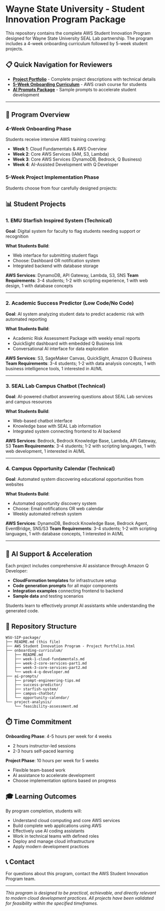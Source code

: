 # Wayne State University - Student Innovation Program Package

This repository contains the complete AWS Student Innovation Program designed for Wayne State University SEAL Lab partnership. The program includes a 4-week onboarding curriculum followed by 5-week student projects.

## 📋 Quick Navigation for Reviewers

- **[Project Portfolio](./AWS-Student-Innovation-Program-Project-Portfolio.md)** - Complete project descriptions with technical details
- **[5-Week Onboarding Curriculum](./onboarding-curriculum/)** - AWS crash course for students
- **[AI Prompts Package](./ai-prompts/)** - Sample prompts to accelerate student development

---

## 🎯 Program Overview

### 4-Week Onboarding Phase
Students receive intensive AWS training covering:
- **Week 1**: Cloud Fundamentals & AWS Overview
- **Week 2**: Core AWS Services (IAM, S3, Lambda)
- **Week 3**: Core AWS Services (DynamoDB, Bedrock, Q Business)
- **Week 4**: AI-Assisted Development with Q Developer

### 5-Week Project Implementation Phase
Students choose from four carefully designed projects:

## 📊 Student Projects

### 1. EMU Starfish Inspired System (Technical)
**Goal**: Digital system for faculty to flag students needing support or recognition

**What Students Build**:
- Web interface for submitting student flags
- Choose: Dashboard OR notification system
- Integrated backend with database storage

**AWS Services**: DynamoDB, API Gateway, Lambda, S3, SNS
**Team Requirements**: 3-4 students; 1-2 with scripting experience, 1 with web design, 1 with database concepts

---

### 2. Academic Success Predictor (Low Code/No Code)
**Goal**: AI system analyzing student data to predict academic risk with automated reporting

**What Students Build**:
- Academic Risk Assessment Package with weekly email reports
- QuickSight dashboard with embedded Q Business link
- Conversational AI interface for data exploration

**AWS Services**: S3, SageMaker Canvas, QuickSight, Amazon Q Business
**Team Requirements**: 3-4 students; 1-2 with data analysis concepts, 1 with business intelligence tools, 1 interested in AI/ML

---

### 3. SEAL Lab Campus Chatbot (Technical)
**Goal**: AI-powered chatbot answering questions about SEAL Lab services and campus resources

**What Students Build**:
- Web-based chatbot interface
- Knowledge base with SEAL Lab information
- Integrated system connecting frontend to AI backend

**AWS Services**: Bedrock, Bedrock Knowledge Base, Lambda, API Gateway, S3
**Team Requirements**: 3-4 students; 1-2 with scripting languages, 1 with web development, 1 interested in AI/ML

---

### 4. Campus Opportunity Calendar (Technical)
**Goal**: Automated system discovering educational opportunities from websites

**What Students Build**:
- Automated opportunity discovery system
- Choose: Email notifications OR web calendar
- Weekly automated refresh system

**AWS Services**: DynamoDB, Bedrock Knowledge Base, Bedrock Agent, EventBridge, SNS/S3
**Team Requirements**: 3-4 students; 1-2 with scripting languages, 1 with database concepts, 1 interested in AI/ML

---

## 🚀 AI Support & Acceleration

Each project includes comprehensive AI assistance through Amazon Q Developer:
- **CloudFormation templates** for infrastructure setup
- **Code generation prompts** for all major components
- **Integration examples** connecting frontend to backend
- **Sample data** and testing scenarios

Students learn to effectively prompt AI assistants while understanding the generated code.

## 📁 Repository Structure

```
WSU-SIP-package/
├── README.md (this file)
├── AWS Student Innovation Program - Project Portfolio.html
├── onboarding-curriculum/
│   ├── README.md
│   ├── week-1-cloud-fundamentals.md
│   ├── week-2-core-services-part1.md
│   ├── week-3-core-services-part2.md
│   └── week-4-q-developer.md
├── ai-prompts/
│   ├── prompt-engineering-tips.md
│   ├── success-predictor/
│   ├── starfish-system/
│   ├── campus-chatbot/
│   └── opportunity-calendar/
└── project-analysis/
    └── feasibility-assessment.md
```

## ⏱️ Time Commitment

**Onboarding Phase**: 4-5 hours per week for 4 weeks
- 2 hours instructor-led sessions
- 2-3 hours self-paced learning

**Project Phase**: 10 hours per week for 5 weeks
- Flexible team-based work
- AI assistance to accelerate development
- Choose implementation options based on progress

## 🎓 Learning Outcomes

By program completion, students will:
- Understand cloud computing and core AWS services
- Build complete web applications using AWS
- Effectively use AI coding assistants
- Work in technical teams with defined roles
- Deploy and manage cloud infrastructure
- Apply modern development practices

## 📞 Contact

For questions about this program, contact the AWS Student Innovation Program team.

---

*This program is designed to be practical, achievable, and directly relevant to modern cloud development practices. All projects have been validated for feasibility within the specified timeframes.*
